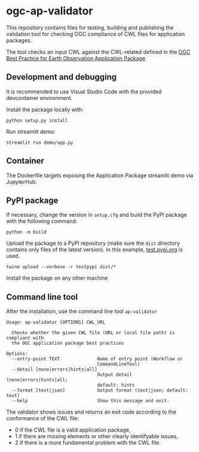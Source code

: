 # ogc-ap-validator

This repository contains files for testing, building and publishing the validation tool for checking OGC compliance of CWL files for application packages.

The tool checks an input CWL against the CWL-related defined in the [OGC Best Practice for Earth Observation Application Package](https://docs.ogc.org/bp/20-089r1.html)


## Development and debugging

It is recommended to use Visual Studio Code with the provided devcontainer environment.

Install the package locally with:

```
python setup.py install
```

Run streamlit demo:


```
streamlit run demo/app.py
```


## Container

The Dockerfile targets exposing the Application Package streamlit demo via JupyterHub.


## PyPI package

If necessary, change the version in `setup.cfg` and build the PyPI package with the following command:

```
python -m build
```

Upload the package to a PyPI repository (make sure the `dist` directory contains only files of the latest version).
In this example, [test.pypi.org](test.pypi.org) is used.

```
twine upload --verbose -r testpypi dist/*
```

Install the package on any other machine


## Command line tool

After the installation, use the command line tool `ap-validator`

```
Usage: ap-validator [OPTIONS] CWL_URL

  Checks whether the given CWL file (URL or local file path) is compliant with
  the OGC application package best practices

Options:
  --entry-point TEXT              Name of entry point (Workflow or
                                  CommandLineTool)
  --detail [none|errors|hints|all]
                                  Output detail (none|errors|hints|all;
                                  default: hints
  --format [text|json]            Output format (text|json; default: text)
  --help                          Show this message and exit.
  ```

  The validator shows issues and returns an exit code according to the conformance of the CWL file:

  * 0 if the CWL file is a valid application package,
  * 1 if there are missing elements or other clearly identifyable issues,
  * 2 if there is a more fundamental problem with the CWL file.
